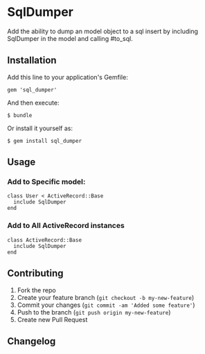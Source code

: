 # SqlDumper

Add the ability to dump an model object to a sql insert by including SqlDumper
in the model and calling #to_sql.

## Installation

Add this line to your application's Gemfile:

    gem 'sql_dumper'

And then execute:

    $ bundle

Or install it yourself as:

    $ gem install sql_dumper

## Usage

### Add to Specific model:

    class User < ActiveRecord::Base
      include SqlDumper
    end

### Add to All ActiveRecord instances

    class ActiveRecord::Base
      include SqlDumper
    end

## Contributing

1. Fork the repo
2. Create your feature branch (`git checkout -b my-new-feature`)
3. Commit your changes (`git commit -am 'Added some feature'`)
4. Push to the branch (`git push origin my-new-feature`)
5. Create new Pull Request

## Changelog